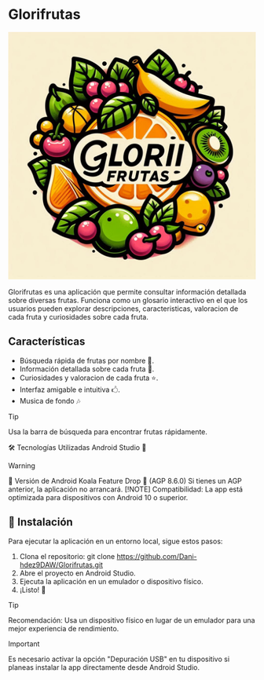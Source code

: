 # Glorifrutas

![Logo de Glorifrutas](app/src/main/res/drawable/logoglorifrutas.png)

Glorifrutas es una aplicación que permite consultar información detallada sobre diversas frutas.
Funciona como un glosario interactivo en el que los usuarios pueden explorar descripciones,
caracteristicas, valoracion de cada fruta y curiosidades sobre cada fruta.

## Características

- Búsqueda rápida de frutas por nombre 🔎.
- Información detallada sobre cada fruta 🍎.
- Curiosidades y valoracion de cada fruta ⭐.
- Interfaz amigable e intuitiva 🖒.
- Musica de fondo 🎶

>[!TIP]
>Usa la barra de búsqueda para encontrar frutas rápidamente.



🛠 Tecnologías Utilizadas
Android Studio 📲
> [!WARNING]
> 🚨 Versión de Android
Koala Feature Drop 🐨 (AGP 8.6.0)
Si tienes un AGP anterior, la aplicación no arrancará.
>[!NOTE]
>Compatibilidad: La app está optimizada para dispositivos con Android 10 o superior.

## 🚀 Instalación
Para ejecutar la aplicación en un entorno local, sigue estos pasos:

1. Clona el repositorio:
   git clone https://github.com/Dani-hdez9DAW/Glorifrutas.git
2. Abre el proyecto en Android Studio.
3. Ejecuta la aplicación en un emulador o dispositivo físico.
4. ¡Listo! 🚀

>[!TIP]
>Recomendación: Usa un dispositivo físico en lugar de un emulador para una mejor experiencia de rendimiento.

>[!IMPORTANT]
>Es necesario activar la opción "Depuración USB" en tu dispositivo si planeas instalar la app directamente desde Android Studio.
